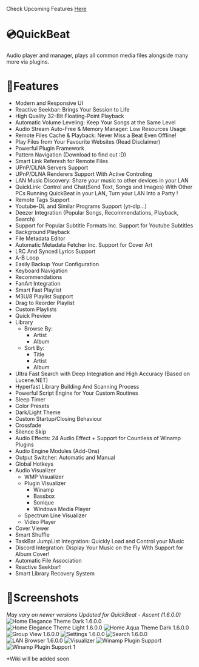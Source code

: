 Check Upcoming Features [Here](UPCOMING_FEATURES.md)
# 💿QuickBeat
Audio player and manager, plays all common media files alongside many more via plugins.
# 🧰Features
- Modern and Responsive UI
- Reactive Seekbar: Brings Your Session to Life
- High Quality 32-Bit Floating-Point Playback
- Automatic Volume Leveling: Keep Your Songs at the Same Level
- Audio Stream Auto-Free & Memory Manager: Low Resources Usage
- Remote Files Cache & Playback: Never Miss a Beat Even Offline!
- Play Files from Your Favourite Websites (Read Disclaimer)
- Powerful Plugin Framework
- Pattern Navigation (Download to find out :D)
- Smart Link Referesh for Remote Files
- UPnP/DLNA Servers Support
- UPnP/DLNA Renderers Support With Active Controling
- LAN Music Discovery: Share your music to other devices in your LAN
- QuickLink: Control and Chat(Send Text, Songs and Images) With Other PCs Running QuickBeat in your LAN, Turn your LAN Into a Party !
- Remote Tags Support
- Youtube-DL and Similar Programs Support (yt-dlp...)
- Deezer Integration (Popular Songs, Recommendations, Playback, Search)
- Support for Popular Subtitle Formats Inc. Support for Youtube Subtitles
- Background Playback
- File Metadata Editor
- Automatic Metadata Fetcher Inc. Support for Cover Art
- LRC And Synced Lyrics Support
- A-B Loop
- Easily Backup Your Configuration
- Keyboard Navigation
- Recommendations
- FanArt Integration
- Smart Fast Playlist
- M3U/8 Playlist Support
- Drag to Reorder Playlist
- Custom Playlists
- Quick Preview
- Library
  - Browse By:
    - Artist
    - Album
  - Sort By:
    - Title
    - Artist
    - Album
- Ultra Fast Search with Deep Integration and High Accuracy (Based on Lucene.NET)
- Hyperfast Library Building And Scanning Process
- Powerful Script Engine for Your Custom Routines
- Sleep Timer
- Color Presets
- Dark/Light Theme
- Custom Startup/Closing Behaviour
- Crossfade
- Silence Skip
- Audio Effects: 24 Audio Effect + Support for Countless of Winamp Plugins
- Audio Engine Modules (Add-Ons)
- Output Switcher: Automatic and Manual
- Global Hotkeys
- Audio Visualizer
  - WMP Visualizer
  - Plugin Visualizer
    - Winamp
    - Bassbox
    - Sonique
    - Windows Media Player
  - Spectrum Line Visualizer
  - Video Player
- Cover Viewer
- Smart Shuffle
- TaskBar JumpList Integration: Quickly Load and Control your Music
- Discord Integration: Display Your Music on the Fly With Support for Album Cover!
- Automatic File Association
- Reactive Seekbar!
- Smart Library Recovery System

# 📸Screenshots
*May vary on newer versions*
*Updated for QuickBeat - Ascent (1.6.0.0)*
![Home Elegance Theme Dark 1.6.0.0](https://github.com/AnesHamdani08/QuickBeat/assets/38377619/96d2428b-2c0e-4c97-bdef-157c3691dd6c)
![Home Elegance Theme Light 1.6.0.0](https://github.com/AnesHamdani08/QuickBeat/assets/38377619/0d4bdb2b-9af7-4a03-b1ed-e76bbcaae10e)
![Home Aqua Theme Dark 1.6.0.0](https://github.com/AnesHamdani08/QuickBeat/assets/38377619/31fbb10b-498b-4ab2-af6b-d74cc2d0b683)
![Group View 1.6.0.0](https://github.com/AnesHamdani08/QuickBeat/assets/38377619/206b9102-37d9-4d5b-93a2-56bf811bde67)
![Settings 1.6.0.0](https://github.com/AnesHamdani08/QuickBeat/assets/38377619/47348862-2b57-4b26-be94-dd06a482a6e8)
![Search 1.6.0.0](https://github.com/AnesHamdani08/QuickBeat/assets/38377619/2171054b-cc64-4d7b-ba39-bd065290a49d)
![LAN Browser 1.6.0.0](https://github.com/AnesHamdani08/QuickBeat/assets/38377619/7b949421-72b4-4ac6-b563-abc005a69ebb)
![Visualizer](https://github.com/AnesHamdani08/QuickBeat/assets/38377619/f38e03f6-f85b-42da-b08a-fc23301e2b3a)
![Winamp Plugin Support](https://i.imgur.com/IxYaTnR.png)
![Winamp Plugin Support 1](https://i.imgur.com/IrxMVw9.png)

*Wiki will be added soon
